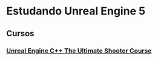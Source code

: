 # Estudando Unreal Engine 5

## Cursos
### [Unreal Engine C++ The Ultimate Shooter Course](/the-ultimate-shooter-course.md)